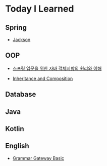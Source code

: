 # Today I Learned

## Spring
- [Jackson](https://github.com/JisuNa/TIL/blob/main/Spring/jackson.md)

## OOP
- [스프링 입문을 위한 자바 객체지향의 원리와 이해](https://github.com/JisuNa/TIL/blob/main/OOP/%EC%8A%A4%ED%94%84%EB%A7%81%20%EC%9E%85%EB%AC%B8%EC%9D%84%20%EC%9C%84%ED%95%9C%20%EC%9E%90%EB%B0%94%20%EA%B0%9D%EC%B2%B4%EC%A7%80%ED%96%A5%EC%9D%98%20%EC%9B%90%EB%A6%AC%EC%99%80%20%EC%9D%B4%ED%95%B4.md)

- [Inheritance and Composition](https://github.com/JisuNa/TIL/blob/main/OOP/Inheritance%20and%20Composition.md)

## Database

## Java

## Kotlin

## English
- [Grammar Gateway Basic](https://github.com/JisuNa/TIL/blob/main/English/Grammar%20Gateway%20Basic.md)
